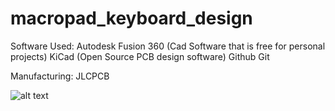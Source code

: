 # macropad_keyboard_design
Software Used:
Autodesk Fusion 360 (Cad Software that is free for personal projects)
KiCad (Open Source PCB design software)
Github
Git

Manufacturing:
JLCPCB

![alt text](https://github.com/AltaFour/macropad_keyboard_design/blob/master/PCB-Back.jpg?raw=true)
